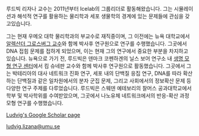 루드빅 리자나 교수는 2011년부터 Icelab의 그룹리더로 활동해왔습니다. 그는 시뮬레이션과 해석적 연구를 활용하는 물리학과 세포 생물학의 경계에 있는 문제들에 관심을 갖고있습니다.

그는 현재 우메오 대학 물리학과의 부교수로 재직중이며, 그 이전에는 뉴욕 대학교에서 [알렉산더 그로스버그 교수](https://physics.nyu.edu/Grosberg/)와 함께 박사후 연구원으로 연구를 수행했습니다. 그곳에서 DNA 접힘 문제를 접하게 되었으며, 이는 현재 그의 연구에서 중요한 부분을 차지하고 있습니다. 뉴욕으로 가기 전, 루드빅은 덴마크 코펜하겐의 닐스 보어 연구소 내 [생명 모형 연구 센터](https://nbi.ku.dk/english/research/biocomplexity/cmol/)에서 킴 슈네판 교수와 함께 박사후 연구원으로 활동했습니다. 그곳에서 그는 박테리아의 대사 네트워크 진화 연구, 세포 내의 단백질 응집 연구, DNA를 따라 확산하는 단백질과 같은 일차원에서의 분자 군집 문제, 그리고 사회에서의 정보확산 문제 등 다양한 연구 주제를 다루었습니다. 루드빅은 스웨덴 예테보리의 찰머스 공과대학교에서 학부 및 박사학위를 수여받았으며, 그곳에서 나노유체 네트워크에서의 반응-확산 과정 모형 연구를 수행했습니다.


[Ludvig's Google Scholar page](https://scholar.google.se/citations?hl=en&user=dgyfsckAAAAJ&view_op=list_works&sortby=pubdate)

[ludvig.lizana@umu.se](mailto:ludvig.lizana@umu.se)
